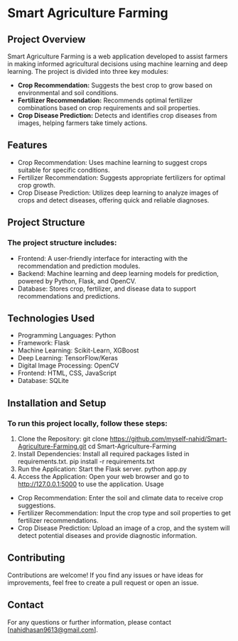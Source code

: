 # Smart Agriculture Farming

## Project Overview
Smart Agriculture Farming is a web application developed to assist farmers in making informed agricultural decisions using machine learning and deep learning. The project is divided into three key modules:
-	**Crop Recommendation:** Suggests the best crop to grow based on environmental and soil conditions.
-	**Fertilizer Recommendation:** Recommends optimal fertilizer combinations based on crop requirements and soil properties.
-	**Crop Disease Prediction:** Detects and identifies crop diseases from images, helping farmers take timely actions.
  
## Features
-	Crop Recommendation: Uses machine learning to suggest crops suitable for specific conditions.
-	Fertilizer Recommendation: Suggests appropriate fertilizers for optimal crop growth.
-	Crop Disease Prediction: Utilizes deep learning to analyze images of crops and detect diseases, offering quick and reliable diagnoses.
  
## Project Structure
### The project structure includes:
-	Frontend: A user-friendly interface for interacting with the recommendation and prediction modules.
-	Backend: Machine learning and deep learning models for prediction, powered by Python, Flask, and OpenCV.
-	Database: Stores crop, fertilizer, and disease data to support recommendations and predictions.
  
## Technologies Used
-	Programming Languages: Python
-	Framework: Flask
-	Machine Learning: Scikit-Learn, XGBoost
-	Deep Learning: TensorFlow/Keras
-	Digital Image Processing: OpenCV
-	Frontend: HTML, CSS, JavaScript
-	Database: SQLite
  
## Installation and Setup
### To run this project locally, follow these steps:
1.	Clone the Repository:
git clone https://github.com/myself-nahid/Smart-Agriculture-Farming.git
cd Smart-Agriculture-Farming
2.	Install Dependencies: Install all required packages listed in requirements.txt.
pip install -r requirements.txt
3.	Run the Application: Start the Flask server.
python app.py
4.	Access the Application: Open your web browser and go to http://127.0.0.1:5000 to use the application.
Usage
-	Crop Recommendation: Enter the soil and climate data to receive crop suggestions.
-	Fertilizer Recommendation: Input the crop type and soil properties to get fertilizer recommendations.
-	Crop Disease Prediction: Upload an image of a crop, and the system will detect potential diseases and provide diagnostic information.
## Contributing
Contributions are welcome! If you find any issues or have ideas for improvements, feel free to create a pull request or open an issue.

## Contact
For any questions or further information, please contact [nahidhasan9613@gmail.com].

